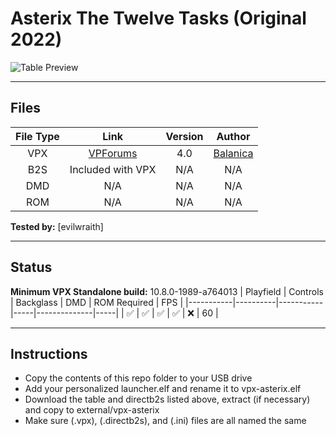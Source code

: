 # Asterix The Twelve Tasks (Original 2022)

![Table Preview](../../images/vpx-asterix.png)

---

## Files
| File Type | Link | Version | Author |
|:---------:|:----:|:-------:|:------:|
| VPX | [VPForums](https://www.vpforums.org/index.php?app=downloads&showfile=16674) | 4.0 | [Balanica](https://www.vpforums.org/index.php?showuser=154639) |
| B2S | Included with VPX | N/A | N/A |
| DMD | N/A | N/A | N/A |
| ROM | N/A | N/A | N/A |

**Tested by:** [evilwraith]

---

## Status 
**Minimum VPX Standalone build:** 10.8.0-1989-a764013
| Playfield | Controls | Backglass | DMD | ROM Required | FPS | 
|-----------|----------|-----------|-----|--------------|-----|
| :white_check_mark: | :white_check_mark: | :white_check_mark: | :white_check_mark: | :x: | 60 |

---

## Instructions
- Copy the contents of this repo folder to your USB drive
- Add your personalized launcher.elf and rename it to vpx-asterix.elf
- Download the table and directb2s listed above, extract (if necessary) and copy to external/vpx-asterix
- Make sure (.vpx), (.directb2s), and (.ini) files are all named the same
